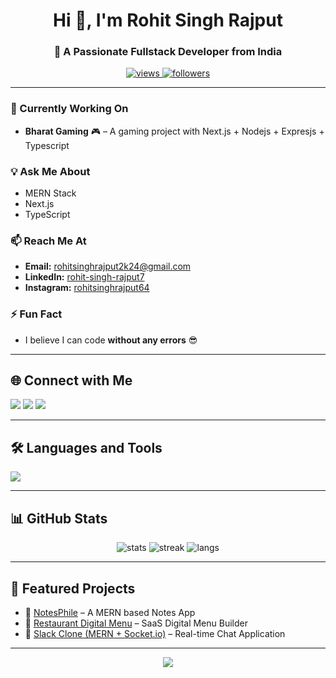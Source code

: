 <h1 align="center">Hi 👋, I'm Rohit Singh Rajput</h1>
<h3 align="center">🚀 A Passionate Fullstack Developer from India</h3>

<p align="center">
  <a href="https://github.com/CodewithRohitRajput">
    <img src="https://komarev.com/ghpvc/?username=CodewithRohitRajput&label=Profile%20views&color=0e75b6&style=flat" alt="views" />
  </a>
  <a href="https://github.com/CodewithRohitRajput?tab=followers">
    <img src="https://img.shields.io/github/followers/CodewithRohitRajput?label=Followers&style=social" alt="followers" />
  </a>
</p>

---

### 🔭 Currently Working On  
- **Bharat Gaming** 🎮 – A gaming project with Next.js + Nodejs + Expresjs + Typescript  

### 💡 Ask Me About  
- MERN Stack  
- Next.js  
- TypeScript  

### 📫 Reach Me At  
- **Email:** rohitsinghrajput2k24@gmail.com  
- **LinkedIn:** [rohit-singh-rajput7](https://www.linkedin.com/in/rohit-singh-rajput7)  
- **Instagram:** [rohitsinghrajput64](https://instagram.com/rohitsinghrajput64)  

### ⚡ Fun Fact  
- I believe I can code **without any errors** 😎  

---

## 🌐 Connect with Me  
<p align="left">
<a href="https://linkedin.com/in/rohit-singh-rajput7" target="_blank"><img src="https://img.shields.io/badge/LinkedIn-0077B5?style=for-the-badge&logo=linkedin&logoColor=white"/></a>
<a href="https://instagram.com/rohitsinghrajput64" target="_blank"><img src="https://img.shields.io/badge/Instagram-E4405F?style=for-the-badge&logo=instagram&logoColor=white"/></a>
<a href="mailto:rohitsinghrajput2k24@gmail.com"><img src="https://img.shields.io/badge/Gmail-D14836?style=for-the-badge&logo=gmail&logoColor=white"/></a>
</p>

---

## 🛠️ Languages and Tools  
<p align="left"> 
  <img src="https://skillicons.dev/icons?i=cpp,html,css,js,ts,react,nextjs,nodejs,mongodb,tailwind,git,linux" />
</p>

---

## 📊 GitHub Stats  
<p align="center">
  <img src="https://github-readme-stats.vercel.app/api?username=CodewithRohitRajput&show_icons=true&theme=tokyonight" alt="stats" />
  <img src="https://github-readme-streak-stats.herokuapp.com/?user=CodewithRohitRajput&theme=tokyonight" alt="streak" />
  <img src="https://github-readme-stats.vercel.app/api/top-langs/?username=CodewithRohitRajput&layout=compact&theme=tokyonight" alt="langs" />
</p>

---

## 🚀 Featured Projects  
- 📝 [NotesPhile](https://github.com/CodewithRohitRajput/NotesPhile) – A MERN based Notes App  
- 🍔 [Restaurant Digital Menu](https://github.com/CodewithRohitRajput/restaurant-menu) – SaaS Digital Menu Builder  
- 💬 [Slack Clone (MERN + Socket.io)](https://github.com/CodewithRohitRajput/slack-clone) – Real-time Chat Application  

---

<p align="center">
  <img src="https://capsule-render.vercel.app/api?type=waving&color=0e75b6&height=100&section=footer"/>
</p>
